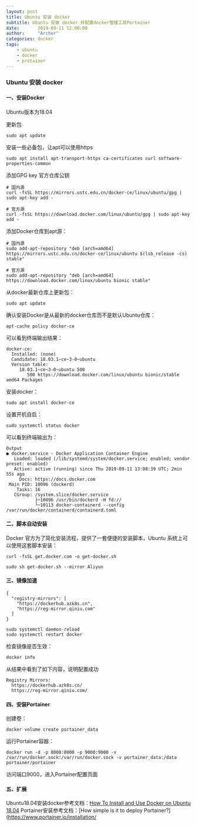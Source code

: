 ```yaml
---
layout: post
title: Ubuntu 安装 docker
subtitle: Ubuntu 安装 docker 并配置docker管理工具Portainer
date:       2019-09-11 12:00:00
author:     "Archer"
categories: docker
tags:
    - ubuntu
    - docker
    - protainer
---
```


### Ubuntu 安装 docker

#### 一、安装Docker
Ubuntu版本为18.04

更新包
```text
sudo apt update
```

安装一些必备包，让apt可以使用https
```text
sudo apt install apt-transport-https ca-certificates curl software-properties-common
```

添加GPG key 官方仓库公钥
```text
# 国内源
curl -fsSL https://mirrors.ustc.edu.cn/docker-ce/linux/ubuntu/gpg | sudo apt-key add -

# 官方源
curl -fsSL https://download.docker.com/linux/ubuntu/gpg | sudo apt-key add -
```

添加Docker仓库到apt源：
```text
# 国内源
sudo add-apt-repository "deb [arch=amd64] https://mirrors.ustc.edu.cn/docker-ce/linux/ubuntu $(lsb_release -cs) stable"

# 官方源
sudo add-apt-repository "deb [arch=amd64] https://download.docker.com/linux/ubuntu bionic stable"
```

从docker最新仓库上更新包：
```text
sudo apt update
```

确认安装Docker是从最新的docker仓库而不是默认Ubuntu仓库：
```text
apt-cache policy docker-ce
```

可以看到终端输出结果：
```text
docker-ce:
  Installed: (none)
  Candidate: 18.03.1~ce~3-0~ubuntu
  Version table:
     18.03.1~ce~3-0~ubuntu 500
        500 https://download.docker.com/linux/ubuntu bionic/stable amd64 Packages
```

安装docker：
```text
sudo apt install docker-ce
```

设置开机自启：
```text
sudo systemctl status docker
```

可以看到终端输出为：
```text
Output
● docker.service - Docker Application Container Engine
   Loaded: loaded (/lib/systemd/system/docker.service; enabled; vendor preset: enabled)
   Active: active (running) since Thu 2019-09-11 13:08:39 UTC; 2min 55s ago
     Docs: https://docs.docker.com
 Main PID: 10096 (dockerd)
    Tasks: 16
   CGroup: /system.slice/docker.service
           ├─10096 /usr/bin/dockerd -H fd://
           └─10113 docker-containerd --config /var/run/docker/containerd/containerd.toml
```

#### 二、脚本自动安装
Docker 官方为了简化安装流程，提供了一套便捷的安装脚本，Ubuntu 系统上可以使用这套脚本安装：
```text
curl -fsSL get.docker.com -o get-docker.sh

sudo sh get-docker.sh --mirror Aliyun
```

#### 三、镜像加速
```text
{
  "registry-mirrors": [
    "https://dockerhub.azk8s.cn",
    "https://reg-mirror.qiniu.com"
  ]
}
```
```text
sudo systemctl daemon-reload
sudo systemctl restart docker
```

检查镜像是否生效：
```text
docker info
```
从结果中看到了如下内容，说明配置成功
```text
Registry Mirrors:
  https://dockerhub.azk8s.cn/
  https://reg-mirror.qiniu.com/
```

#### 四、安装Portainer

创建卷：
```text
docker volume create portainer_data
```

运行Portainer容器：
```text
docker run -d -p 8000:8000 -p 9000:9000 -v /var/run/docker.sock:/var/run/docker.sock -v portainer_data:/data portainer/portainer
```

访问端口9000，进入Portainer配置页面

#### 五、扩展
Ubuntu18.04安装docker参考文档：[How To Install and Use Docker on Ubuntu 18.04](https://www.digitalocean.com/community/tutorials/how-to-install-and-use-docker-on-ubuntu-18-04)
Portainer安装参考文档：[How simple is it to deploy Portainer?](https://www.portainer.io/installation/